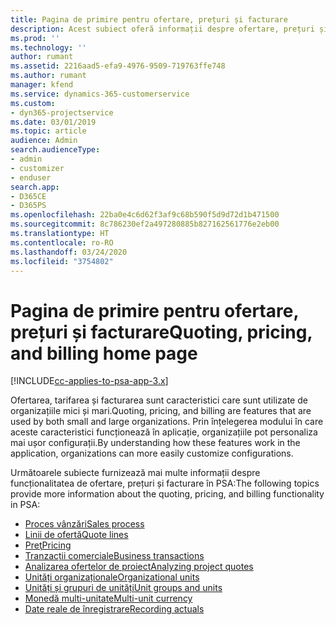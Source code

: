 ```yaml
---
title: Pagina de primire pentru ofertare, prețuri și facturare
description: Acest subiect oferă informații despre ofertare, prețuri și facturare.
ms.prod: ''
ms.technology: ''
author: rumant
ms.assetid: 2216aad5-efa9-4976-9509-719763ffe748
ms.author: rumant
manager: kfend
ms.service: dynamics-365-customerservice
ms.custom:
- dyn365-projectservice
ms.date: 03/01/2019
ms.topic: article
audience: Admin
search.audienceType:
- admin
- customizer
- enduser
search.app:
- D365CE
- D365PS
ms.openlocfilehash: 22ba0e4c6d62f3af9c68b590f5d9d72d1b471500
ms.sourcegitcommit: 8c786230ef2a497280885b827162561776e2eb00
ms.translationtype: HT
ms.contentlocale: ro-RO
ms.lasthandoff: 03/24/2020
ms.locfileid: "3754802"
---
```

# <a name="quoting-pricing-and-billing-home-page"></a><span data-ttu-id="ec2c1-103">Pagina de primire pentru ofertare, prețuri și facturare</span><span class="sxs-lookup"><span data-stu-id="ec2c1-103">Quoting, pricing, and billing home page</span></span>

[!INCLUDE[cc-applies-to-psa-app-3.x](../includes/cc-applies-to-psa-app-3x.md)]

<span data-ttu-id="ec2c1-104">Ofertarea, tarifarea și facturarea sunt caracteristici care sunt utilizate de organizațiile mici și mari.</span><span class="sxs-lookup"><span data-stu-id="ec2c1-104">Quoting, pricing, and billing are features that are used by both small and large organizations.</span></span> <span data-ttu-id="ec2c1-105">Prin înțelegerea modului în care aceste caracteristici funcționează în aplicație, organizațiile pot personaliza mai ușor configurații.</span><span class="sxs-lookup"><span data-stu-id="ec2c1-105">By understanding how these features work in the application, organizations can more easily customize configurations.</span></span>

<span data-ttu-id="ec2c1-106">Următoarele subiecte furnizează mai multe informații despre funcționalitatea de ofertare, prețuri și facturare în PSA:</span><span class="sxs-lookup"><span data-stu-id="ec2c1-106">The following topics provide more information about the quoting, pricing, and billing functionality in PSA:</span></span>

- [<span data-ttu-id="ec2c1-107">Proces vânzări</span><span class="sxs-lookup"><span data-stu-id="ec2c1-107">Sales process</span></span>](basic-sales-process.md)
- [<span data-ttu-id="ec2c1-108">Linii de ofertă</span><span class="sxs-lookup"><span data-stu-id="ec2c1-108">Quote lines</span></span>](basic-quote-lines.md)
- [<span data-ttu-id="ec2c1-109">Preţ</span><span class="sxs-lookup"><span data-stu-id="ec2c1-109">Pricing</span></span>](basic-pricing.md)
- [<span data-ttu-id="ec2c1-110">Tranzacții comerciale</span><span class="sxs-lookup"><span data-stu-id="ec2c1-110">Business transactions</span></span>](basic-business-transactions.md)
- [<span data-ttu-id="ec2c1-111">Analizarea ofertelor de proiect</span><span class="sxs-lookup"><span data-stu-id="ec2c1-111">Analyzing project quotes</span></span>](basic-analyzing-quotes.md)
- [<span data-ttu-id="ec2c1-112">Unități organizaționale</span><span class="sxs-lookup"><span data-stu-id="ec2c1-112">Organizational units</span></span>](advanced-organizational.md)
- [<span data-ttu-id="ec2c1-113">Unități și grupuri de unități</span><span class="sxs-lookup"><span data-stu-id="ec2c1-113">Unit groups and units</span></span>](advanced-units.md)
- [<span data-ttu-id="ec2c1-114">Monedă multi-unitate</span><span class="sxs-lookup"><span data-stu-id="ec2c1-114">Multi-unit currency</span></span>](advanced-currency.md)
- [<span data-ttu-id="ec2c1-115">Date reale de înregistrare</span><span class="sxs-lookup"><span data-stu-id="ec2c1-115">Recording actuals</span></span>](advanced-actuals.md)
